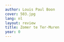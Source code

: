 ```yaml
---
author: Louis Paul Boon
cover: 503.jpg
lang: nl
layout: review
title: Zomer te Ter-Muren
year: 0
---
```

